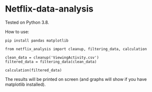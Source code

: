 # Netflix-data-analysis

Tested on Python 3.8.

How to use:

    pip install pandas matplotlib

    from netflix_analysis import cleanup, filtering_data, calculation

    clean_data = cleanup('ViewingActivity.csv')
    filtered_data = filtering_data(clean_data)
    
    calculation(filtered_data)

The results will be printed on screen (and graphs will show if you have matplotlib installed).